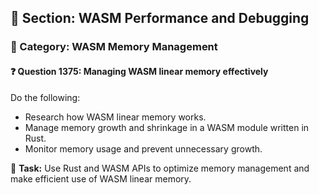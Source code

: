 ## 📘 Section: WASM Performance and Debugging
### 🔹 Category: WASM Memory Management
#### ❓ Question 1375: Managing WASM linear memory effectively

Do the following:

- Research how WASM linear memory works.
- Manage memory growth and shrinkage in a WASM module written in Rust.
- Monitor memory usage and prevent unnecessary growth.

🔧 **Task:** Use Rust and WASM APIs to optimize memory management and make efficient use of WASM linear memory.
